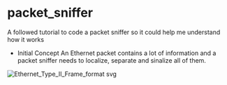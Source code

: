 # packet_sniffer
A followed tutorial to code a packet sniffer so it could help me understand how it works

- Initial Concept
  An Ethernet packet contains a lot of information and a packet sniffer needs to localize, separate and sinalize all of them. 

![Ethernet_Type_II_Frame_format svg](https://github.com/mayumiju/packet_sniffer/assets/67924330/4f813ea7-a99d-411e-ba90-54cf3ede6895)

